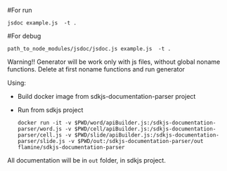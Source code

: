 #For run

`jsdoc example.js  -t .`

#For debug

`path_to_node_modules/jsdoc/jsdoc.js example.js  -t .`

Warning!! Generator will be work only with js files, without global noname functions. Delete at first noname functions and run generator

Using:
 - Build docker image from sdkjs-documentation-parser project
 - Run from sdkjs project
 
    `docker run -it -v $PWD/word/apiBuilder.js:/sdkjs-documentation-parser/word.js -v $PWD/cell/apiBuilder.js:/sdkjs-documentation-parser/cell.js -v $PWD/slide/apiBuilder.js:/sdkjs-documentation-parser/slide.js -v $PWD/out:/sdkjs-documentation-parser/out flamine/sdkjs-documentation-parser`
    
 All documentation will be in `out` folder, in sdkjs project.
